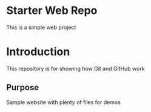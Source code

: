 # Starter Web Repo
This is a simple web project

# Introduction
This repository is for showing how Git and GitHub work

## Purpose

Sample website with plenty of files for demos